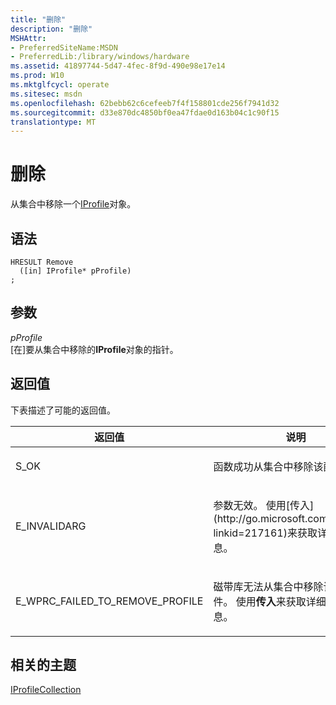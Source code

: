 ```yaml
---
title: "删除"
description: "删除"
MSHAttr:
- PreferredSiteName:MSDN
- PreferredLib:/library/windows/hardware
ms.assetid: 41897744-5d47-4fec-8f9d-490e98e17e14
ms.prod: W10
ms.mktglfcycl: operate
ms.sitesec: msdn
ms.openlocfilehash: 62bebb62c6cefeeb7f4f158801cde256f7941d32
ms.sourcegitcommit: d33e870dc4850bf0ea47fdae0d163b04c1c90f15
translationtype: MT
---
```

# <a name="remove"></a>删除


从集合中移除一个[IProfile](iprofile.md)对象。

## <a name="syntax"></a>语法


``` syntax
HRESULT Remove
  ([in] IProfile* pProfile)
;
```

## <a name="parameters"></a>参数


<a href="" id="pprofile"></a>*pProfile*  
\[在\]要从集合中移除的**IProfile**对象的指针。

## <a name="return-value"></a>返回值


下表描述了可能的返回值。

<table>
<colgroup>
<col width="50%" />
<col width="50%" />
</colgroup>
<thead>
<tr class="header">
<th>返回值</th>
<th>说明</th>
</tr>
</thead>
<tbody>
<tr class="odd">
<td><p>S_OK</p></td>
<td><p>函数成功从集合中移除该配置文件。</p></td>
</tr>
<tr class="even">
<td><p>E_INVALIDARG</p></td>
<td><p>参数无效。 使用[传入](http://go.microsoft.com/fwlink/p/?linkid=217161)来获取详细的错误信息。</p></td>
</tr>
<tr class="odd">
<td><p>E_WPRC_FAILED_TO_REMOVE_PROFILE</p></td>
<td><p>磁带库无法从集合中移除该配置文件。 使用<strong>传入</strong>来获取详细的错误信息。</p></td>
</tr>
</tbody>
</table>

 

## <a name="related-topics"></a>相关的主题


[IProfileCollection](iprofilecollection.md)

 

 







